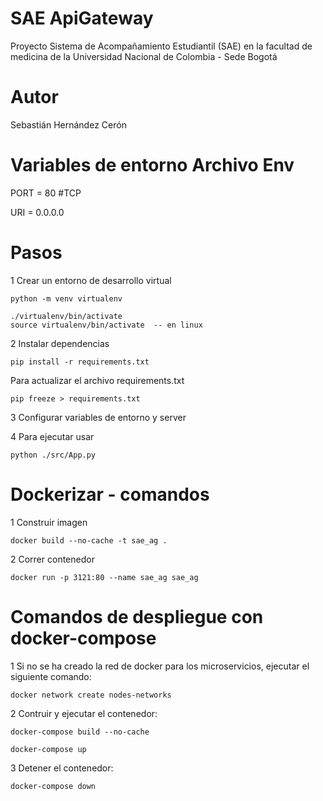 # SAE ApiGateway

Proyecto Sistema de Acompañamiento Estudiantil (SAE) en la facultad de medicina de la Universidad Nacional de Colombia - Sede Bogotá

# Autor

Sebastián Hernández Cerón

# Variables de entorno Archivo Env

PORT = 80 #TCP

URI = 0.0.0.0

# Pasos

1 Crear un entorno de desarrollo virtual

    python -m venv virtualenv

    ./virtualenv/bin/activate
    source virtualenv/bin/activate  -- en linux

2 Instalar dependencias

    pip install -r requirements.txt

Para actualizar el archivo requirements.txt

    pip freeze > requirements.txt

3 Configurar variables de entorno y server

4 Para ejecutar usar

    python ./src/App.py

# Dockerizar - comandos

1 Construir imagen

    docker build --no-cache -t sae_ag .

2 Correr contenedor

    docker run -p 3121:80 --name sae_ag sae_ag


# Comandos de despliegue con docker-compose

1 Si no se ha creado la red de docker para los microservicios, ejecutar el siguiente comando:

    docker network create nodes-networks

2 Contruir y ejecutar el contenedor:

    docker-compose build --no-cache

    docker-compose up

3 Detener el contenedor:
    
    docker-compose down